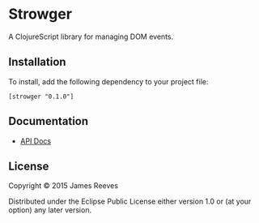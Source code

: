 # Strowger

A ClojureScript library for managing DOM events.

## Installation

To install, add the following dependency to your project file:

    [strowger "0.1.0"]

## Documentation

* [API Docs](https://weavejester.github.io/strowger/strowger.event.html)

## License

Copyright © 2015 James Reeves

Distributed under the Eclipse Public License either version 1.0 or (at
your option) any later version.

